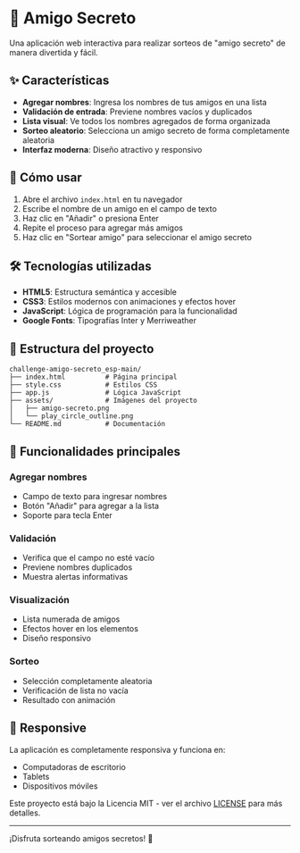 # 🎁 Amigo Secreto

Una aplicación web interactiva para realizar sorteos de "amigo secreto" de manera divertida y fácil.

## ✨ Características

- **Agregar nombres**: Ingresa los nombres de tus amigos en una lista
- **Validación de entrada**: Previene nombres vacíos y duplicados
- **Lista visual**: Ve todos los nombres agregados de forma organizada
- **Sorteo aleatorio**: Selecciona un amigo secreto de forma completamente aleatoria
- **Interfaz moderna**: Diseño atractivo y responsivo

## 🚀 Cómo usar

1. Abre el archivo `index.html` en tu navegador
2. Escribe el nombre de un amigo en el campo de texto
3. Haz clic en "Añadir" o presiona Enter
4. Repite el proceso para agregar más amigos
5. Haz clic en "Sortear amigo" para seleccionar el amigo secreto

## 🛠️ Tecnologías utilizadas

- **HTML5**: Estructura semántica y accesible
- **CSS3**: Estilos modernos con animaciones y efectos hover
- **JavaScript**: Lógica de programación para la funcionalidad
- **Google Fonts**: Tipografías Inter y Merriweather

## 📁 Estructura del proyecto

```
challenge-amigo-secreto_esp-main/
├── index.html          # Página principal
├── style.css           # Estilos CSS
├── app.js              # Lógica JavaScript
├── assets/             # Imágenes del proyecto
│   ├── amigo-secreto.png
│   └── play_circle_outline.png
└── README.md           # Documentación
```

## 🎯 Funcionalidades principales

### Agregar nombres
- Campo de texto para ingresar nombres
- Botón "Añadir" para agregar a la lista
- Soporte para tecla Enter

### Validación
- Verifica que el campo no esté vacío
- Previene nombres duplicados
- Muestra alertas informativas

### Visualización
- Lista numerada de amigos
- Efectos hover en los elementos
- Diseño responsivo

### Sorteo
- Selección completamente aleatoria
- Verificación de lista no vacía
- Resultado con animación


## 📱 Responsive

La aplicación es completamente responsiva y funciona en:
- Computadoras de escritorio
- Tablets
- Dispositivos móviles




Este proyecto está bajo la Licencia MIT - ver el archivo [LICENSE](LICENSE) para más detalles.

---

¡Disfruta sorteando amigos secretos! 🎉 
